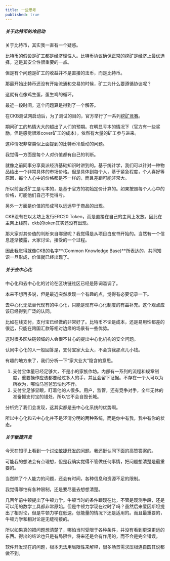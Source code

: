 ```yaml
---
title: 一些思考
published: true
---
```


##### 关于比特币的冷启动

关于比特币，其实我一直有一个疑惑。

比特币的假设是矿工都是经济理性人。比特币协议确保正常的挖矿是经济上最优选择，这是其安全性很重要的一点。

但是有个问题是矿工的收益并不是直接的法币，而是比特币。

那最开始比特币还没有开始流通和交易的时候，矿工为什么要遵循协议呢？

这就有点像鸡生蛋，蛋生鸡的循环。

最近一段时间，这个问题算是得到了一个解答。

在CKB测试网启动后，为了测试的目的，官方举行了一系列[挖矿竞赛](https://mineyourownbusiness.nervos.org/)。

期间矿工的热情大大的超出了人们的预期。在明显亏本的情况下（官方有一些奖励，但是感觉很难cover矿工的成本），依然有大量的矿工参与进来。

这种情况非常类似上面提到的比特币冷启动的问题。

我觉得一方面是每个人对价值都有自己的判断。

就像之前同事分享奥派经济基础知识时讲到的。基于统计学，我们可以针对一种物品给出一个非常具体的市场价格。但是具体到每个人，基于紧急程度，个人喜好等原因，每个人心中的价格都是不一样的，而且差距可能非常大。

所以前面说矿工是亏本的，是基于官方的初始定价计算的。如果按照每个人心中的价格，可能他们自己不觉得亏。

另外一方面是价值的形成可以远远早于商品的出现。

CKB没有在以太坊上发行ERC20 Token，而是直接在自己的主网上发放。因此在主网上线前，ckb的token其实还没有出现。

那大家对其价值的判断来自哪里呢？我觉得是从项目白皮书开始的。当然有一个信息逐渐披露，大家讨论，接受的一个过程。

因此我觉得就像CKB的名字**(Common Knowledge Base)**所表达的，共同知识一旦形成，价值就已经出现了。

##### 关于去中心化

中心化和去中心化的讨论在区块链社区已经是陈词滥调了。

本来不想再多说，但是最近突然发现一个有趣的点，觉得有必要记录一下。

去中心化无法替代现有的中心化，只能是现有中心化制度的有益补充。这个观点应该已经得到广泛的认同。

比如在线支付，支付宝已经做的非常好了。比特币不论是成本，还是易用性都差的很远，只能在跨国汇款等相对边缘的场景有一些优势。

这时很多区块链领域的人会很不甘心的提出中心化机构的安全问题。

认同中心化的人一般回答是，支付宝家大业大，不会贪我那点儿小钱。

有趣的地方来了，我们分析一下“家大业大”隐含的意思。

1. 支付宝体量已经足够大，不是小的家族作坊。内部有一系列的流程和规章制度，重要操作应该都要经过多人的手，并且会留下证据。不存在一个人可以为所欲为，哪怕马爸爸恐怕也不行。
2. 支付宝足够显眼，盯着他的人很多。用户，监管，还有竞争对手，全年无休的准备抓支付宝的错处，所以它不会自毁长城。

分析完了我们会发现，这其实都是去中心化系统的优势啊。

所以中心化和去中心化并不是泾渭分明的两种系统，而是你中有我，我中有你的状态。

##### 关于敏捷开发

今天在知乎上看到一个[讨论敏捷开发的问题](https://www.zhihu.com/question/340916482/answer/793222041)。我还挺认同下面的高赞答案的。

可能我的想法会有点理想，但是我确实觉得不管做任何事情，把问题想清楚是最重要的。

当然除了个人能力的问题，还会有时间，各种信息和资源不足的限制。

我觉得哪怕有各种限制，还是要尽量去想想清楚。

几百年前牛顿提出了牛顿力学。牛顿当时的条件跟现在比，不管是观测手段，还是可以用的数学工具都非常原始。但是牛顿力学现在过时了吗？虽然后来爱因斯坦提出了相对论，但是牛顿力学在低速，低能量的情况下还是适用的。而且最重要的，牛顿力学和相对论是无缝衔接的。

所以如果真的把问题想清楚了，哪怕当时受限于各种条件，并没有看到更深更远的东西。得出的结论也只是有局限性，将来还是会有作用的，而不会是完全错误。

软件开发现在的问题，根本无法用局限性来解释，很多场景需求压根连自圆其说都做不到。

